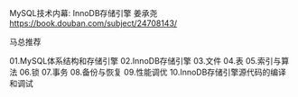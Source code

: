 MySQL技术内幕: InnoDB存储引擎 姜承尧
https://book.douban.com/subject/24708143/

马总推荐

01.MySQL体系结构和存储引擎
02.InnoDB存储引擎
03.文件
04.表
05.索引与算法
06.锁
07.事务
08.备份与恢复
09.性能调优
10.InnoDB存储引擎源代码的编译和调试

